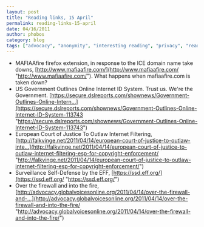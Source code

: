 ```yaml
---
layout: post
title: "Reading links, 15 April"
permalink: reading-links-15-april
date: 04/16/2011
author: phobos
category: blog
tags: ["advocacy", "anonymity", "interesting reading", "privacy", "reading links"]
---
```


- MAFIAAfire firefox extension, in response to the ICE domain name take downs, [http://www.mafiaafire.com/](http://www.mafiaafire.com/ "http://www.mafiaafire.com/"). What happens when mafiaafire.com is taken down?
- US Government Outlines Online Internet ID System. Trust us. We're the Government. [https://secure.dslreports.com/shownews/Government-Outlines-Online-Intern...](https://secure.dslreports.com/shownews/Government-Outlines-Online-Internet-ID-System-113743 "https://secure.dslreports.com/shownews/Government-Outlines-Online-Internet-ID-System-113743")
- European Court of Justice To Outlaw Internet Filtering, [http://falkvinge.net/2011/04/14/european-court-of-justice-to-outlaw-inte...](http://falkvinge.net/2011/04/14/european-court-of-justice-to-outlaw-internet-filtering-esp-for-copyright-enforcement/ "http://falkvinge.net/2011/04/14/european-court-of-justice-to-outlaw-internet-filtering-esp-for-copyright-enforcement/")
- Surveillance Self-Defense by the EFF, [https://ssd.eff.org/](https://ssd.eff.org/ "https://ssd.eff.org/")
- Over the firewall and into the fire, [http://advocacy.globalvoicesonline.org/2011/04/14/over-the-firewall-and-...](http://advocacy.globalvoicesonline.org/2011/04/14/over-the-firewall-and-into-the-fire/ "http://advocacy.globalvoicesonline.org/2011/04/14/over-the-firewall-and-into-the-fire/")

